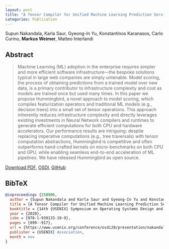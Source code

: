 ```yaml
---
layout: post
title: "A Tensor Compiler for Unified Machine Learning Prediction Serving"
categories: Publication
---
```


Supun Nakandala, Karla Saur, Gyeong-In Yu, Konstantinos Karanasos, Carlo Curino, **Markus Weimer**, Matteo Interlandi

## Abstract

> Machine Learning (ML) adoption in the enterprise requires simpler and more
> efficient software infrastructure—the bespoke solutions typical in large web
> companies are simply untenable. Model scoring, the process of obtaining
> predictions from a trained model over new data, is a primary contributor to
> infrastructure complexity and cost as models are trained once but used many
> times. In this paper we propose Hummingbird, a novel approach to model
> scoring, which compiles featurization operators and traditional ML models
> (e.g., decision trees) into a small set of tensor operations. This approach
> inherently reduces infrastructure complexity and directly leverages existing
> investments in Neural Network compilers and runtimes to generate efficient
> computations for both CPU and hardware accelerators. Our performance results
> are intriguing: despite replacing imperative computations (e.g., tree
> traversals) with tensor computation abstractions, Hummingbird is competitive
> and often outperforms hand-crafted kernels on micro-benchmarks on both CPU and
> GPU, while enabling seamless end-to-end acceleration of ML pipelines. We have
> released Hummingbird as open source.

[Download PDF]({{site.url}}/files/pub/2020/2020-11-05-OSDI-Hummingbird.md), [OSDI](https://www.usenix.org/conference/osdi20/presentation/nakandala), [GitHub](https://github.com/microsoft/hummingbird)

## BibTeX

```bibtex
@inproceedings {258906,
  author = {Supun Nakandala and Karla Saur and Gyeong-In Yu and Konstantinos Karanasos and Carlo Curino and Markus Weimer and Matteo Interlandi},
  title = {A Tensor Compiler for Unified Machine Learning Prediction Serving},
  booktitle = {14th {USENIX} Symposium on Operating Systems Design and Implementation ({OSDI} 20)},
  year = {2020},
  isbn = {978-1-939133-19-9},
  pages = {899--917},
  url = {https://www.usenix.org/conference/osdi20/presentation/nakandala},
  publisher = {USENIX} Association,
  month = nov
}
```

